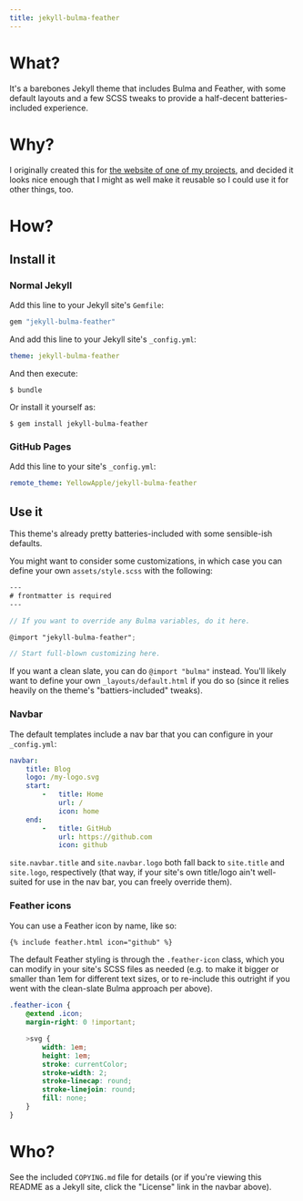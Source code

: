 ```yaml
---
title: jekyll-bulma-feather
---
```


# What?

It's a barebones Jekyll theme that includes Bulma and Feather, with some default
layouts and a few SCSS tweaks to provide a half-decent batteries-included
experience.

# Why?

I originally created this for [the website of one of my
projects](https://base32h.github.io), and decided it looks nice enough that I
might as well make it reusable so I could use it for other things, too.

# How?

## Install it

### Normal Jekyll

Add this line to your Jekyll site's `Gemfile`:

```ruby
gem "jekyll-bulma-feather"
```

And add this line to your Jekyll site's `_config.yml`:

```yaml
theme: jekyll-bulma-feather
```

And then execute:

    $ bundle

Or install it yourself as:

    $ gem install jekyll-bulma-feather

### GitHub Pages

Add this line to your site's `_config.yml`:

```yaml
remote_theme: YellowApple/jekyll-bulma-feather
```

## Use it

This theme's already pretty batteries-included with some sensible-ish defaults.

You might want to consider some customizations, in which case you can define
your own `assets/style.scss` with the following:

```scss
---
# frontmatter is required
---

// If you want to override any Bulma variables, do it here.

@import "jekyll-bulma-feather";

// Start full-blown customizing here.
```

If you want a clean slate, you can do `@import "bulma"` instead.  You'll likely
want to define your own `_layouts/default.html` if you do so (since it relies
heavily on the theme's "battiers-included" tweaks).

### Navbar

The default templates include a nav bar that you can configure in your
`_config.yml`:

```yaml
navbar:
    title: Blog
    logo: /my-logo.svg
    start:
        -   title: Home
            url: /
            icon: home
    end:
        -   title: GitHub
            url: https://github.com
            icon: github
```

`site.navbar.title` and `site.navbar.logo` both fall back to `site.title` and
`site.logo`, respectively (that way, if your site's own title/logo ain't
well-suited for use in the nav bar, you can freely override them).

### Feather icons

You can use a Feather icon by name, like so:

```html
{% include feather.html icon="github" %}
```

The default Feather styling is through the `.feather-icon` class, which you can
modify in your site's SCSS files as needed (e.g. to make it bigger or smaller
than 1em for different text sizes, or to re-include this outright if you went
with the clean-slate Bulma approach per above).

```scss
.feather-icon {
    @extend .icon;
    margin-right: 0 !important;

    >svg {
        width: 1em;
        height: 1em;
        stroke: currentColor;
        stroke-width: 2;
        stroke-linecap: round;
        stroke-linejoin: round;
        fill: none;
    }
}
```

# Who?

See the included `COPYING.md` file for details (or if you're viewing this README
as a Jekyll site, click the "License" link in the navbar above).
